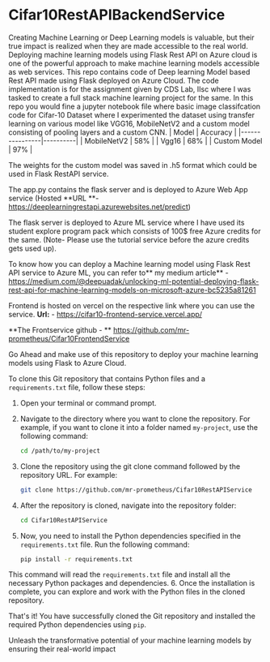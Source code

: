 # Cifar10RestAPIBackendService
 Creating Machine Learning or Deep Learning models is valuable, but their true impact is realized when they are made accessible to the real world. Deploying machine learning models using Flask Rest API on Azure cloud is one of the powerful approach to make machine learning models accessible as web services.
 This repo contains code of Deep learning Model based Rest API made using Flask deployed on Azure Cloud. The code implementation is for the assignment given by CDS Lab, IIsc where I was tasked to create a full stack machine learning project for the same. In this repo you would fine a jupyter notebook file where basic image classifcation code for Cifar-10 Dataset where I experimented the dataset using transfer learning on various model like VGG16, MobileNetV2 and a custom model consisting of pooling layers and a custom CNN.
| Model          | Accuracy |
|----------------|----------|
| MobileNetV2    | 58%      |
| Vgg16          | 68%      |
| Custom Model   | 97%      |


The weights for the custom model was saved in .h5 format which could be used in Flask RestAPI service. 

The app.py contains the flask server and is deployed to Azure Web App service (Hosted **URL **- https://deeplearningrestapi.azurewebsites.net/predict)

The flask server is deployed to Azure ML service where I have used its student explore program pack which consists of 100$ free Azure credits for the same. (Note- Please use the tutorial service before the azure credits gets used up). 

To know how you can deploy a Machine learning model using Flask Rest API service to Azure ML, you can refer to** my medium article** - https://medium.com/@deepuadak/unlocking-ml-potential-deploying-flask-rest-api-for-machine-learning-models-on-microsoft-azure-bc5235a81261

Frontend is hosted on vercel on the respective link where you can use the service. **Url:** - https://cifar10-frontend-service.vercel.app/

**The Frontservice github - ** https://github.com/mr-prometheus/Cifar10FrontendService

Go Ahead and make use of this repository to deploy your machine learning models using Flask to Azure Cloud. 

To clone this Git repository that contains Python files and a `requirements.txt` file, follow these steps:

1. Open your terminal or command prompt.

2. Navigate to the directory where you want to clone the repository. For example, if you want to clone it into a folder named `my-project`, use the following command:

   ```bash
   cd /path/to/my-project
3. Clone the repository using the git clone command followed by the repository URL. For example:
   ```bash
   git clone https://github.com/mr-prometheus/Cifar10RestAPIService
 4. After the repository is cloned, navigate into the repository folder:
	 ```bash
	 cd Cifar10RestAPIService
5. Now, you need to install the Python dependencies specified in the `requirements.txt` file. Run the following command:
	```bash 
	pip install -r requirements.txt
 This command will read the `requirements.txt` file and install all the necessary Python packages and dependencies.
 6. Once the installation is complete, you can explore and work with the Python files in the cloned repository.

That's it! You have successfully cloned the Git repository and installed the required Python dependencies using `pip`.

Unleash the transformative potential of your machine learning models by ensuring their real-world impact
